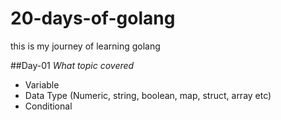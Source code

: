 # 20-days-of-golang
this is my journey of learning golang 

##Day-01
*What topic covered*
- Variable
- Data Type (Numeric, string, boolean, map, struct, array etc)
- Conditional
